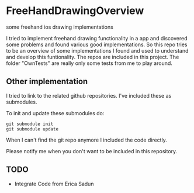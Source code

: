 FreeHandDrawingOverview
=======================

some freehand ios drawing implementations

I tried to implement freehand drawing functionality in a app and discovered some problems and found various good implementations. 
So this repo tries to be an overview of some implementations I found and used to understand and develop this funtionality. 
The repos are included in this project. 
The folder "OwnTests" are really only some tests from me to play around.


## Other implementation

I tried to link to the related github repositories. I've included these as submodules.

To init and update these submodules do:

    git submodule init
    git submodule update
    
When I can't find the git repo anymore I included the code directly.

Please notify me when you don't want to be included in this repository.


## TODO

* Integrate Code from Erica Sadun

